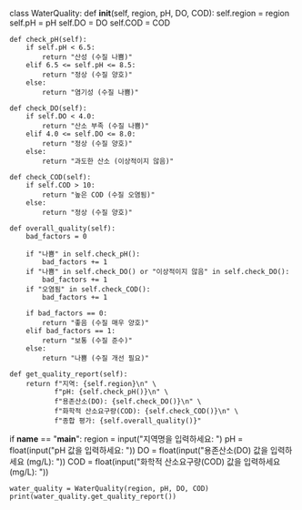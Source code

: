 class WaterQuality:
    def __init__(self, region, pH, DO, COD):
        self.region = region
        self.pH = pH
        self.DO = DO
        self.COD = COD

    def check_pH(self):
        if self.pH < 6.5:
            return "산성 (수질 나쁨)"
        elif 6.5 <= self.pH <= 8.5:
            return "정상 (수질 양호)"
        else:
            return "염기성 (수질 나쁨)"

    def check_DO(self):
        if self.DO < 4.0:
            return "산소 부족 (수질 나쁨)"
        elif 4.0 <= self.DO <= 8.0:
            return "정상 (수질 양호)"
        else:
            return "과도한 산소 (이상적이지 않음)"

    def check_COD(self):
        if self.COD > 10:
            return "높은 COD (수질 오염됨)"
        else:
            return "정상 (수질 양호)"
    
    def overall_quality(self):
        bad_factors = 0
        
        if "나쁨" in self.check_pH():
            bad_factors += 1
        if "나쁨" in self.check_DO() or "이상적이지 않음" in self.check_DO():
            bad_factors += 1
        if "오염됨" in self.check_COD():
            bad_factors += 1
        
        if bad_factors == 0:
            return "좋음 (수질 매우 양호)"
        elif bad_factors == 1:
            return "보통 (수질 준수)"
        else:
            return "나쁨 (수질 개선 필요)"
    
    def get_quality_report(self):
        return f"지역: {self.region}\n" \
               f"pH: {self.check_pH()}\n" \
               f"용존산소(DO): {self.check_DO()}\n" \
               f"화학적 산소요구량(COD): {self.check_COD()}\n" \
               f"종합 평가: {self.overall_quality()}"

if __name__ == "__main__":
    region = input("지역명을 입력하세요: ")
    pH = float(input("pH 값을 입력하세요: "))
    DO = float(input("용존산소(DO) 값을 입력하세요 (mg/L): "))
    COD = float(input("화학적 산소요구량(COD) 값을 입력하세요 (mg/L): "))
   
    water_quality = WaterQuality(region, pH, DO, COD)
    print(water_quality.get_quality_report())
